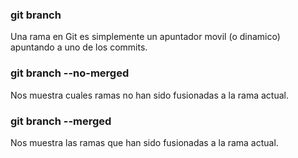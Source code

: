 ### git branch
Una rama en Git es simplemente un apuntador movil (o dinamico) apuntando a uno de los commits.

### git branch --no-merged
Nos muestra cuales ramas no han sido fusionadas a la rama actual.

### git branch --merged
Nos muestra las ramas que han sido fusionadas a la rama actual.
